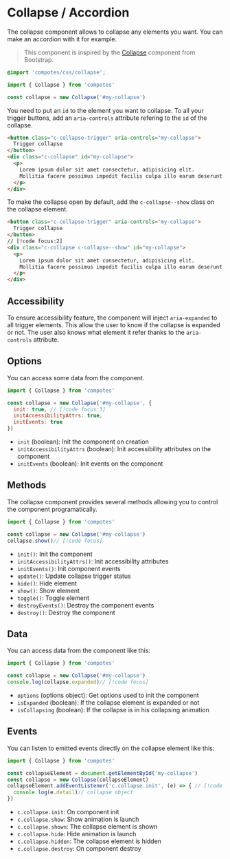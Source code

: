 # Collapse / Accordion

The collapse component allows to collapse any elements you want. You can make an accordion with it for example.

> This component is inspired by the [Collapse](https://getbootstrap.com/docs/5.3/components/collapse/) component from Bootstrap.

```scss
@import 'compotes/css/collapse';
```

```js
import { Collapse } from 'compotes'

const collapse = new Collapse('#my-collapse')
```

You need to put an `id` to the element you want to collapse. To all your trigger buttons, add an `aria-controls` attribute refering to the `id` of the collapse.

```html
<button class="c-collapse-trigger" aria-controls="my-collapse">
  Trigger collapse
</button>
<div class="c-collapse" id="my-collapse">
  <p>
    Lorem ipsum dolor sit amet consectetur, adipisicing elit.
    Mollitia facere possimus impedit facilis culpa illo earum deserunt consequuntur minus.
  </p>
</div>
```

To make the collapse open by default, add the `c-collapse--show` class on the collapse element.

```html
<button class="c-collapse-trigger" aria-controls="my-collapse">
  Trigger collapse
</button>
// [!code focus:2]
<div class="c-collapse c-collapse--show" id="my-collapse">
  <p>
    Lorem ipsum dolor sit amet consectetur, adipisicing elit.
    Mollitia facere possimus impedit facilis culpa illo earum deserunt consequuntur minus.
  </p>
</div>
```

## Accessibility

To ensure accessibility feature, the component will inject `aria-expanded` to all trigger elements. This allow the user to know if the collapse is expanded or not. The user also knows what element it refer thanks to the `aria-controls` attribute.

## Options

You can access some data from the component.

```js
import { Collapse } from 'compotes'

const collapse = new Collapse('#my-collapse', {
  init: true, // [!code focus:3]
  initAccessibilityAttrs: true,
  initEvents: true
})
```

- `init` (boolean): Init the component on creation
- `initAccessibilityAttrs` (boolean): Init accessibility attributes on the component
- `initEvents` (boolean): Init events on the component

## Methods

The collapse component provides several methods allowing you to control the component programatically.

```js
import { Collapse } from 'compotes'

const collapse = new Collapse('#my-collapse')
collapse.show()// [!code focus]
```

- `init()`: Init the component
- `initAccessibilityAttrs()`: Init accessibility attributes
- `initEvents()`: Init component events
- `update()`: Update collapse trigger status
- `hide()`: Hide element
- `show()`: Show element
- `toggle()`: Toggle element
- `destroyEvents()`: Destroy the component events
- `destroy()`: Destroy the component

## Data

You can access data from the component like this:

```js
import { Collapse } from 'compotes'

const collapse = new Collapse('#my-collapse')
console.log(collapse.expanded)// [!code focus]
```

- `options` (options object): Get options used to init the component
- `isExpanded` (boolean): If the collapse element is expanded or not
- `isCollapsing` (boolean): If the collapse is in his collapsing animation

## Events

You can listen to emitted events directly on the collapse element like this:

```js
import { Collapse } from 'compotes'

const collapseElement = document.getElementById('my-collapse')
const collapse = new Collapse(collapseElement)
collapseElement.addEventListener('c.collapse.init', (e) => { // [!code focus:3]
  console.log(e.detail)// collapse object
})
```

- `c.collapse.init`: On component init
- `c.collapse.show`: Show animation is launch
- `c.collapse.shown`: The collapse element is shown
- `c.collapse.hide`: Hide animation is launch
- `c.collapse.hidden`: The collapse element is hidden
- `c.collapse.destroy`: On component destroy
